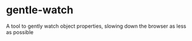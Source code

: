 # gentle-watch
A tool to gently watch object properties, slowing down the browser as less as possible
